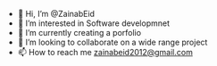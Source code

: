 - 👋 Hi, I’m @ZainabEid
- 👀 I’m interested in Software developmnet
- 🌱 I’m currently creating a porfolio
- 💞️ I’m looking to collaborate on a wide range project
- 📫 How to reach me zainabeid2012@gmail.com

<!---
ZainabEid/ZainabEid is a ✨ special ✨ repository because its `README.md` (this file) appears on your GitHub profile.
You can click the Preview link to take a look at your changes.
--->

